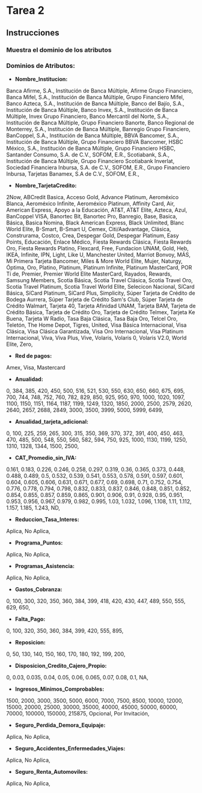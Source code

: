 # Tarea 2

## Instrucciones 

### Muestra el dominio de los atributos

### Dominios de Atributos:

- **Nombre_Institucion:**

Banca Afirme, S.A., Institución de Banca Múltiple, Afirme Grupo Financiero,
Banca Mifel, S.A., Institución de Banca Múltiple, Grupo Financiero Mifel,
Banco Azteca, S.A., Institución de Banca Múltiple,
Banco del Bajío, S.A., Institución de Banca Múltiple,
Banco Invex, S.A., Institución de Banca Múltiple, Invex Grupo Financiero,
Banco Mercantil del Norte, S.A., Institución de Banca Múltiple, Grupo Financiero Banorte,
Banco Regional de Monterrey, S.A., Institución de Banca Múltiple, Banregio Grupo Financiero,
BanCoppel, S.A., Institución de Banca Múltiple,
BBVA Bancomer, S.A., Institución de Banca Múltiple, Grupo Financiero BBVA Bancomer,
HSBC México, S.A., Institución de Banca Múltiple, Grupo Financiero HSBC,
Santander Consumo, S.A. de C.V., SOFOM, E.R.,
Scotiabank, S.A., Institución de Banca Múltiple, Grupo Financiero Scotiabank Inverlat,
Sociedad Financiera Inbursa, S.A. de C.V., SOFOM, E.R., Grupo Financiero Inbursa,
Tarjetas Banamex, S.A de C.V., SOFOM, E.R.,



- **Nombre_TarjetaCredito:**

2Now,
ABCredit Basica,
Acceso Gold,
Advance Platinum,
Aeroméxico Blanca,
Aeroméxico Infinite,
Aeroméxico Platinum,
Affinity Card,
Air,
American Express,
Apoyo a la Educación,
AT&T,
AT&T Elite,
Azteca,
Azul,
BanCoppel VISA,
Banortec Bit,
Banortec Pro,
Banregio,
Base,
Basica,
Básica,
Basica Nomina,
Black American Express,
Black Unlimited,
Blanc World Elite,
B-Smart,
B-Smart U,
Cemex,
Citi/Aadvantage,
Clásica,
Construrama,
Costco,
Crea,
Despegar Gold,
Despegar Platinum,
Easy Points,
Educación,
Enlace Médico,
Fiesta Rewards Clásica,
Fiesta Rewards Oro,
Fiesta Rewards Platino,
Flexcard,
Free,
Fundacion UNAM,
Gold,
Heb,
IKEA,
Infinite,
IPN,
Light,
Like U,
Manchester United,
Marriot Bonvoy,
MÁS,
Mi Primera Tarjeta Bancomer,
Miles & More World Elite,
Mujer,
Naturgy,
Óptima,
Oro,
Platino,
Platinum,
Platinum Infinite,
Platinum MasterCard,
POR Tí de,
Premier,
Premier World Elite MasterCard,
Rayados,
Rewards,
Samsung Members,
Scotia Básica,
Scotia Travel Clásica,
Scotia Travel Oro,
Scotia Travel Platinum,
Scotia Travel World Elite,
Selecicon Nacional,
SíCard Básica,
SíCard Platinum,
SíCard Plus,
Simplicity,
Súper Tarjeta de Crédito de Bodega Aurrera,
Súper Tarjeta de Crédito Sam's Club,
Súper Tarjeta de Crédito Walmart,
Tarjeta 40,
Tarjeta Afinidad UNAM,
Tarjeta BAM,
Tarjeta de Crédito Básica,
Tarjeta de Crédito Oro,
Tarjeta de Crédito Telmex,
Tarjeta Ke Buena,
Tarjeta W Radio,
Tasa Baja Clásica,
Tasa Baja Oro,
Telcel Oro,
Teletón,
The Home Depot,
Tigres,
United,
Visa Básica Internacional,
Visa Clásica,
Visa Clásica Garantizada,
Visa Oro Internacional,
Visa Platinum Internacional,
Viva,
Viva Plus,
Vive,
Volaris,
Volaris 0,
Volaris V2.0,
World Elite,
Zero,

- **Red de pagos:**

Amex, Visa, Mastercard

-  **Anualidad:**

0,
384,
385,
420,
450,
500,
516,
521,
530,
550,
630,
650,
660,
675,
695,
700,
744,
748,
752,
760,
782,
829,
850,
925,
950,
970,
1000,
1020,
1097,
1100,
1150,
1151,
1164,
1187,
1199,
1249,
1320,
1850,
2000,
2500,
2579,
2620,
2640,
2657,
2688,
2849,
3000,
3500,
3999,
5000,
5999,
6499,


- **Anualidad_tarjeta_adicional:**

0,
100,
225,
259,
265,
300,
315,
350,
369,
370,
372,
391,
400,
450,
463,
470,
485,
500,
548,
550,
560,
582,
594,
750,
925,
1000,
1130,
1199,
1250,
1310,
1328,
1344,
1500,
2500,


- **CAT_Promedio_sin_IVA:**

0.161,
0.183,
0.226,
0.246,
0.258,
0.297,
0.319,
0.36,
0.365,
0.373,
0.448,
0.488,
0.489,
0.5,
0.532,
0.539,
0.541,
0.553,
0.578,
0.591,
0.597,
0.601,
0.604,
0.605,
0.606,
0.631,
0.671,
0.677,
0.69,
0.698,
0.71,
0.752,
0.754,
0.776,
0.778,
0.794,
0.798,
0.832,
0.833,
0.837,
0.846,
0.848,
0.851,
0.852,
0.854,
0.855,
0.857,
0.859,
0.865,
0.901,
0.906,
0.91,
0.928,
0.95,
0.951,
0.953,
0.956,
0.967,
0.979,
0.982,
0.995,
1.03,
1.032,
1.096,
1.108,
1.11,
1.112,
1.157,
1.185,
1.243,
ND,


- **Reduccion_Tasa_Interes:**

Aplica,
No Aplica,

- **Programa_Puntos:**

Aplica,
No Aplica,

- **Programas_Asistencia:**

Aplica,
No Aplica,

- **Gastos_Cobranza:**

0,
100,
300,
320,
350,
360,
384,
399,
418,
420,
430,
447,
489,
550,
555,
629,
650,

- **Falta_Pago:**

0,
100,
320,
350,
360,
384,
399,
420,
555,
895,


- **Reposicion:**

0,
50,
130,
140,
150,
160,
170,
180,
192,
199,
200,


- **Disposicion_Credito_Cajero_Propio:**

0,
0.03,
0.035,
0.04,
0.05,
0.06,
0.065,
0.07,
0.08,
0.1,
NA,


- **Ingresos_Minimos_Comprobables:**

1500,
2000,
3000,
3500,
5000,
6000,
7000,
7500,
8500,
10000,
12000,
15000,
20000,
25000,
30000,
35000,
40000,
45000,
50000,
60000,
70000,
100000,
150000,
215875,
Opcional,
Por Invitación,


- **Seguro_Perdida_Demora_Equipaje:**

Aplica,
No Aplica,

- **Seguro_Accidentes_Enfermedades_Viajes:**

Aplica,
No Aplica,

- **Seguro_Renta_Automoviles:**

Aplica,
No Aplica,
